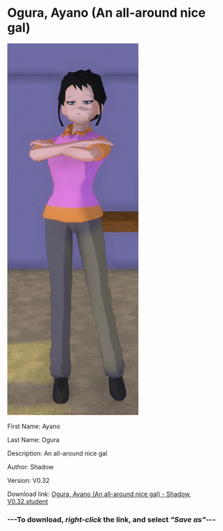 # Ogura, Ayano (An all-around nice gal)

<img src = "https://raw.githubusercontent.com/Arbiter1223/Daigaku-Gurashi-Custom-Students/master/Students/Files/Ogura%2C%20Ayano%20(An%20all-around%20nice%20gal).png">

First Name: Ayano

Last Name: Ogura

Description: An all-around nice gal

Author: Shadow

Version: V0.32

Download link: <a href="https://raw.githubusercontent.com/Arbiter1223/Daigaku-Gurashi-Custom-Students/master/Students/Files/Ogura%2C%20Ayano%20(An%20all-around%20nice%20gal)%20-%20Shadow%2C%20V0.32.student">Ogura, Ayano (An all-around nice gal) - Shadow, V0.32.student</a>

### ---**To download, _right-click_ the link, and select _"Save as"_**---

